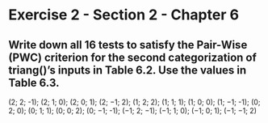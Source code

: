 # Exercise 2 - Section 2 - Chapter 6

## Write down all 16 tests to satisfy the Pair-Wise (PWC) criterion for the second categorization of triang()’s inputs in Table 6.2. Use the values in Table 6.3.

(2; 2; -1); (2; 1; 0); (2; 0; 1); (2; −1; 2);
(1; 2; 2); (1; 1; 1); (1; 0; 0); (1; −1; -1);
(0; 2; 0); (0; 1; 1); (0; 0; 2); (0; −1; -1);
(−1; 2; −1); (−1; 1; 0); (−1; 0; 1); (−1; −1; 2)